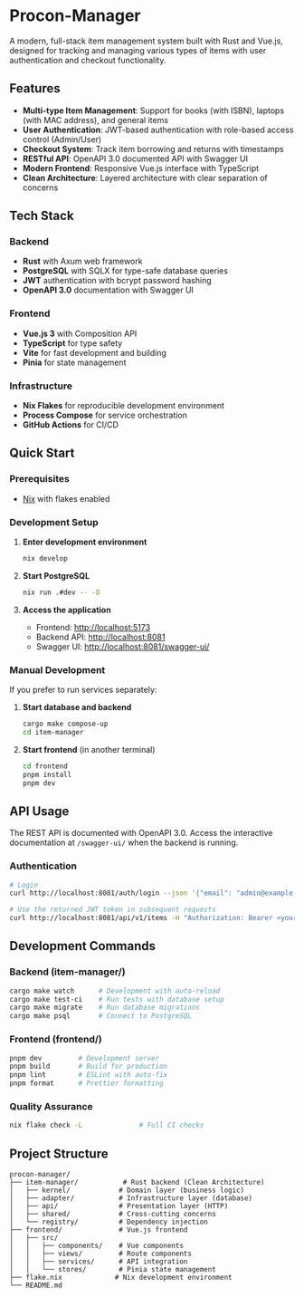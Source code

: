 # Procon-Manager

A modern, full-stack item management system built with Rust and Vue.js, designed for tracking and managing various types of items with user authentication and checkout functionality.

## Features

- **Multi-type Item Management**: Support for books (with ISBN), laptops (with MAC address), and general items
- **User Authentication**: JWT-based authentication with role-based access control (Admin/User)
- **Checkout System**: Track item borrowing and returns with timestamps
- **RESTful API**: OpenAPI 3.0 documented API with Swagger UI
- **Modern Frontend**: Responsive Vue.js interface with TypeScript
- **Clean Architecture**: Layered architecture with clear separation of concerns

## Tech Stack

### Backend

- **Rust** with Axum web framework
- **PostgreSQL** with SQLX for type-safe database queries
- **JWT** authentication with bcrypt password hashing
- **OpenAPI 3.0** documentation with Swagger UI

### Frontend

- **Vue.js 3** with Composition API
- **TypeScript** for type safety
- **Vite** for fast development and building
- **Pinia** for state management

### Infrastructure

- **Nix Flakes** for reproducible development environment
- **Process Compose** for service orchestration
- **GitHub Actions** for CI/CD

## Quick Start

### Prerequisites

- [Nix](https://nixos.org/download.html) with flakes enabled

### Development Setup

1. **Enter development environment**

   ```bash
   nix develop
   ```

2. **Start PostgreSQL**

   ```bash
   nix run .#dev -- -D
   ```

3. **Access the application**
   - Frontend: <http://localhost:5173>
   - Backend API: <http://localhost:8081>
   - Swagger UI: <http://localhost:8081/swagger-ui/>

### Manual Development

If you prefer to run services separately:

1. **Start database and backend**

   ```bash
   cargo make compose-up
   cd item-manager
   ```

2. **Start frontend** (in another terminal)

   ```bash
   cd frontend
   pnpm install
   pnpm dev
   ```

## API Usage

The REST API is documented with OpenAPI 3.0. Access the interactive documentation at `/swagger-ui/` when the backend is running.

### Authentication

```bash
# Login
curl http://localhost:8081/auth/login --json '{"email": "admin@example.com", "password": "password"}'

# Use the returned JWT token in subsequent requests
curl http://localhost:8081/api/v1/items -H "Authorization: Bearer <your-jwt-token>"
```

## Development Commands

### Backend (item-manager/)

```bash
cargo make watch      # Development with auto-reload
cargo make test-ci    # Run tests with database setup
cargo make migrate    # Run database migrations
cargo make psql       # Connect to PostgreSQL
```

### Frontend (frontend/)

```bash
pnpm dev         # Development server
pnpm build       # Build for production
pnpm lint        # ESLint with auto-fix
pnpm format      # Prettier formatting
```

### Quality Assurance

```bash
nix flake check -L              # Full CI checks
```

## Project Structure

```
procon-manager/
├── item-manager/           # Rust backend (Clean Architecture)
│   ├── kernel/            # Domain layer (business logic)
│   ├── adapter/           # Infrastructure layer (database)
│   ├── api/               # Presentation layer (HTTP)
│   ├── shared/            # Cross-cutting concerns
│   └── registry/          # Dependency injection
├── frontend/              # Vue.js frontend
│   ├── src/
│   │   ├── components/    # Vue components
│   │   ├── views/         # Route components
│   │   ├── services/      # API integration
│   │   └── stores/        # Pinia state management
├── flake.nix             # Nix development environment
└── README.md
```
